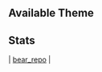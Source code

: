 ## Available Theme
## Stats


| [bear_repo] |


[bear_repo]: https://github-readme-stats.vercel.app/api/pin/?username=thiagosilva89&repo=github-readme-stats&cache_seconds=86400&theme=bear
